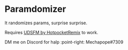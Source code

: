 # Paramdomizer

It randomizes params, surprise surprise.

Requires [UDSFM by HotpocketRemix](https://github.com/HotPocketRemix/UnpackDarkSoulsForModding) to work.

DM me on Discord for halp :point-right: Mechapope#7309